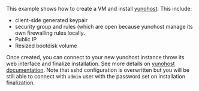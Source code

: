 This example shows how to create a VM and install [yunohost](https://yunohost.org/).
This include:
- client-side generated keypair
- security group and rules (which are open because yunohost manage its own firewalling rules locally.
- Public IP
- Resized bootdisk volume

Once created, you can connect to your new yunohost instance throw its web interface and finalize installation.
See more details on [yunohost documentation](https://yunohost.org/fr/install/hardware:vps_debian).
Note that sshd configuration is overwritten but you will be still able to connect with `admin` user with the password set on installation finalization.
